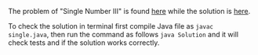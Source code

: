 The problem of "Single Number III" is found [here](https://leetcode.com/problems/single-number-iii/description/) while the solution is [here](https://github.com/aurimas13/Solutions-To-Problems/blob/main/LeetCode/Java%20Solutions/Single%20Number%20III/single.java).

To check the solution in terminal first compile Java file as `javac single.java`, then run the command as follows `java Solution` and it will check tests and if the solution works correctly.
